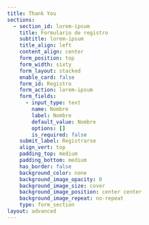 ```yaml
---
title: Thank You
sections:
  - section_id: lorem-ipsum
    title: Formulario de registro
    subtitle: lorem-ipsum
    title_align: left
    content_align: center
    form_position: top
    form_width: sixty
    form_layout: stacked
    enable_card: false
    form_id: Registro
    form_action: lorem-ipsum
    form_fields:
      - input_type: text
        name: Nombre
        label: Nombre
        default_value: Nombre
        options: []
        is_required: false
    submit_label: Registrarse
    align_vert: top
    padding_top: medium
    padding_bottom: medium
    has_border: false
    background_color: none
    background_image_opacity: 0
    background_image_size: cover
    background_image_position: center center
    background_image_repeat: no-repeat
    type: form_section
layout: advanced
---
```

